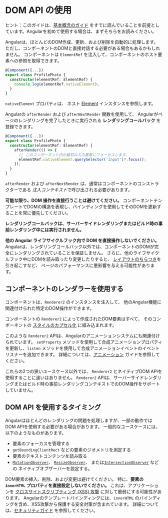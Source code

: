 # DOM API の使用

ヒント：このガイドは、[基本概念のガイド](essentials) をすでに読んでいることを前提としています。Angularを初めて使用する場合は、まずそちらをお読みください。

Angularは、ほとんどのDOM作成、更新、および削除を自動的に処理します。
ただし、コンポーネントのDOMと直接対話する必要がある場合もあるかもしれません。
コンポーネントは `ElementRef` を注入して、コンポーネントのホスト要素への参照を取得できます。

```ts
@Component({...})
export class ProfilePhoto {
  constructor(elementRef: ElementRef) {
    console.log(elementRef.nativeElement);
  }
}
```

`nativeElement` プロパティは、
ホスト [Element](https://developer.mozilla.org/docs/Web/API/Element) インスタンスを参照します。

Angularの `afterRender` および `afterNextRender` 関数を使用して、
Angularがページのレンダリングを完了したときに実行される **レンダリングコールバック** を登録できます。

```ts
@Component({...})
export class ProfilePhoto {
  constructor(elementRef: ElementRef) {
    afterRender(() => {
      // このコンポーネント内の最初の入力要素にフォーカスします。
      elementRef.nativeElement.querySelector('input')?.focus();
    });
  }
}
```

`afterRender` および `afterNextRender` は、通常はコンポーネントのコンストラクターである
*注入コンテキスト*で呼び出される必要があります。

**可能な限り、DOM 操作を直接行うことは避けてください。** 
コンポーネントテンプレートでDOMの構造を表現し、バインディングを使用してそのDOMを更新することを常に優先してください。

**レンダリングコールバックは、サーバーサイドレンダリングまたはビルド時の事前レンダリング中には実行されません。**

**他の Angular ライフサイクルフック内で DOM を直接操作しないでください。** 
Angularは、レンダリングコールバック以外では、コンポーネントのDOMが完全にレンダリングされていることを保証しません。
さらに、他のライフサイクルフック中にDOMを読み取ったり変更したりすると、
[レイアウトのちらつき](https://web.dev/avoid-large-complex-layouts-and-layout-thrashing)を引き起こすなど、
ページのパフォーマンスに悪影響を与える可能性があります。

## コンポーネントのレンダラーを使用する

コンポーネントは、`Renderer2` のインスタンスを注入して、
他のAngular機能に関連付けられた特定のDOM操作ができます。

コンポーネントの `Renderer2` によって作成されたDOM要素はすべて、
そのコンポーネントの [スタイルのカプセル化](guide/components/styling#style-scoping) に組み込まれます。

このような `Renderer2` APIは、Angularのアニメーションシステムにも関連付けられています。
`setProperty` メソッドを使用して合成アニメーションプロパティを更新し、`listen` メソッドを使用して合成アニメーションイベントのイベントリスナーを追加できます。
詳細については、[アニメーション](guide/animations) ガイドを参照してください。

これらの2つの狭いユースケース以外では、
`Renderer2` とネイティブDOM APIを使用することに違いはありません。
`Renderer2` APIは、サーバーサイドレンダリングまたはビルド時の事前レンダリングコンテキストでのDOM操作をサポートしていません。

## DOM API を使用するタイミング

Angularはほとんどのレンダリングの問題を処理しますが、一部の動作ではDOM APIを使用する必要がある場合があります。
一般的なユースケースには、以下のようなものがあります。

- 要素のフォーカスを管理する
- `getBoundingClientRect` などの要素のジオメトリを測定する
- 要素のテキストコンテンツを読み取る
- [`MutationObserver`](https://developer.mozilla.org/docs/Web/API/MutationObserver)、
  [`ResizeObserver`](https://developer.mozilla.org/docs/Web/API/ResizeObserver)、
  または[`IntersectionObserver`](https://developer.mozilla.org/docs/Web/API/Intersection_Observer_API) などの
  ネイティブオブザーバーを設定する。

DOM要素の挿入、削除、および変更は避けてください。
特に、**要素の `innerHTML` プロパティを直接設定しないでください。** 
これは、アプリケーションを [クロスサイトスクリプティング (XSS) 攻撃](https://developer.mozilla.org/docs/Glossary/Cross-site_scripting) に対して脆弱にする可能性があります。
Angularのテンプレートバインディングには、`innerHTML` のバインディングを含め、XSS攻撃から保護する安全対策が含まれています。
詳細については、[セキュリティガイド](best-practices/security) を参照してください。
